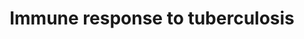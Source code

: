 ---
annotations:
- id: DOID:399
  parent: disease by infectious agent
  type: Disease Ontology
  value: tuberculosis
authors:
- Andra
- Egonw
- Khanspers
- Eweitz
citedin:
- link: PMC7756074
description: 'This pathway is published in "The human immune response to tuberculosis
  and its treatment: a view from the blood" (PMID: 25703554).  Proteins on this pathway
  have targeted assays available via the [https://assays.cancer.gov/available_assays?wp_id=WP4197
  CPTAC Assay Portal].'
last-edited: 2021-12-22
ndex: ab358379-8b69-11eb-9e72-0ac135e8bacf
organisms:
- Homo sapiens
redirect_from:
- /index.php/Pathway:WP4197
- /instance/WP4197
- /instance/WP4197_rr120647
revision: r120647
schema-jsonld:
- '@context': https://schema.org/
  '@id': https://wikipathways.github.io/pathways/WP4197.html
  '@type': Dataset
  creator:
    '@type': Organization
    name: WikiPathways
  description: 'This pathway is published in "The human immune response to tuberculosis
    and its treatment: a view from the blood" (PMID: 25703554).  Proteins on this
    pathway have targeted assays available via the [https://assays.cancer.gov/available_assays?wp_id=WP4197
    CPTAC Assay Portal].'
  keywords:
  - IFI35
  - IFIT1
  - IFIT3
  - IFITM1
  - IFNAR1
  - IFNAR2
  - IFNGR1
  - IFNGR2
  - IRF1
  - IRF9
  - JAK1
  - JAK2
  - MX1
  - OAS1
  - PIAS1
  - PSMB8
  - PTPN2
  - SOCS1
  - STAT1
  - STAT2
  - TAP1
  - TYK2
  license: CC0
  name: Immune response to tuberculosis
seo: CreativeWork
title: Immune response to tuberculosis
wpid: WP4197
---